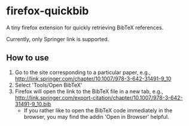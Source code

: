 # firefox-quickbib
A tiny firefox extension for quickly retrieving BibTeX references.

Currently, only Springer link is supported.

## How to use
1. Go to the site corresponding to a particular paper, e.g., http://link.springer.com/chapter/10.1007/978-3-642-31491-9_10
2. Select 'Tools/Open BibTeX'
3. Firefox will open the link to the BibTeX file in a new tab, e.g., http://link.springer.com/export-citation/chapter/10.1007/978-3-642-31491-9_10.bib  
    - If you rather like to open the BibTeX code immediately in the browser, you may find the addin 'Open in Browser' helpful.
